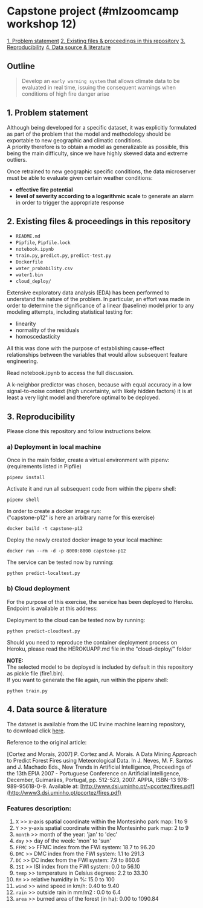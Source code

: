 # Capstone project (#mlzoomcamp workshop 12)

[1. Problem statement](#1-problem-statement)
[2. Existing files & proceedings in this repository](#2-existing-files--proceedings-in-this-repository)
[3. Reproducibility](#3-reproducibility)
[4. Data source & literature](#4-data-source--literature)

## **Outline** 
> Develop an `early warning system` that allows climate data to be evaluated in real time, issuing the consequent warnings when conditions of high fire danger arise				
							
## 1. Problem statement

Although being developed for a specific dataset, it was explicitly formulated as part of the problem that the model and methodology should be exportable to new geographic and climatic conditions. \
A priority therefore is to obtain a model as generalizable as possible, this being the main difficulty, since we have highly skewed data and extreme outliers.

Once retrained to new geographic specific conditions, the data microserver must be able to evaluate given certain weather conditions:
- **effective fire potential**
- **level of severity according to a logarithmic scale** to generate an alarm in order to trigger the appropriate response 

## 2. Existing files & proceedings in this repository
- `README.md`
- `Pipfile`, `Pipfile.lock` 
- `notebook.ipynb`
- `train.py`, `predict.py`, `predict-test.py`  
- `Dockerfile`
- `water_probability.csv`
- `water1.bin`
- `cloud_deploy/`

Extensive exploratory data analysis (EDA) has been performed to understand the nature of the problem. In particular, an effort was made in order to determine the significance of a linear (baseline) model prior to any modeling attempts, including statistical testing for:
- linearity
- normality of the residuals
- homoscedasticity

All this was done with the purpose of establishing cause-effect relationships between the variables that would allow subsequent feature engineering. 

Read notebook.ipynb to access the full discussion. 

A k-neighbor predictor was chosen, because with equal accuracy in a low signal-to-noise context (high uncertainty, with likely hidden factors) it is at least a very light model and therefore optimal to be deployed.

## 3. Reproducibility
Please clone this repository and follow instructions below.


### **a) Deployment in local machine**

Once in the main folder, create a virtual environment with pipenv: \
(requirements listed in Pipfile)

    pipenv install

Activate it and run all subsequent code from within the pipenv shell:

    pipenv shell

In order to create a docker image run: \
("capstone-p12" is here an arbitrary name for this exercise)

    docker build -t capstone-p12

Deploy the newly created docker image to your local machine:

    docker run --rm -d -p 8000:8000 capstone-p12

The service can be tested now by running:

    python predict-localtest.py

### **b) Cloud deployment**
For the purpose of this exercise, the service has been deployed to Heroku. \
Endpoint is available at this address:

Deployment to the cloud can be tested now by running:

    python predict-cloudtest.py

Should you need to reproduce the container deployment process on Heroku, please read the HEROKUAPP.md file in the "cloud-deploy/" folder

**NOTE:** \
The selected model to be deployed is included by default in this repository as pickle file (fire1.bin). \
If you want to generate the file again, run within the pipenv shell:

    python train.py


## 4. Data source & literature

The dataset is available from the UC Irvine machine learning repository, \
to download click [here](http://archive.ics.uci.edu/ml/datasets/Forest+Fires).

Reference to the original article: 

[Cortez and Morais, 2007] P. Cortez and A. Morais. A Data Mining Approach to Predict Forest Fires using Meteorological Data. In J. Neves, M. F. Santos and J. Machado Eds., New Trends in Artificial Intelligence, Proceedings of the 13th EPIA 2007 - Portuguese Conference on Artificial Intelligence, December, Guimarães, Portugal, pp. 512-523, 2007. APPIA, ISBN-13 978-989-95618-0-9. Available at: [http://www.dsi.uminho.pt/~pcortez/fires.pdf](http://www3.dsi.uminho.pt/pcortez/fires.pdf)
    
### Features description:

1. `X` >> x-axis spatial coordinate within the Montesinho park map: 1 to 9 
2. `Y` >> y-axis spatial coordinate within the Montesinho park map: 2 to 9 
3. `month` >> month of the year: 'jan' to 'dec' 
4. `day` >> day of the week: 'mon' to 'sun' 
5. `FFMC` >> FFMC index from the FWI system: 18.7 to 96.20 
6. `DMC` >> DMC index from the FWI system: 1.1 to 291.3 
7. `DC` >> DC index from the FWI system: 7.9 to 860.6 
8. `ISI` >> ISI index from the FWI system: 0.0 to 56.10 
9. `temp` >> temperature in Celsius degrees: 2.2 to 33.30 
10. `RH` >> relative humidity in %: 15.0 to 100 
11. `wind` >> wind speed in km/h: 0.40 to 9.40 
12. `rain` >> outside rain in mm/m2 : 0.0 to 6.4 
13. `area` >> burned area of the forest (in ha): 0.00 to 1090.84



